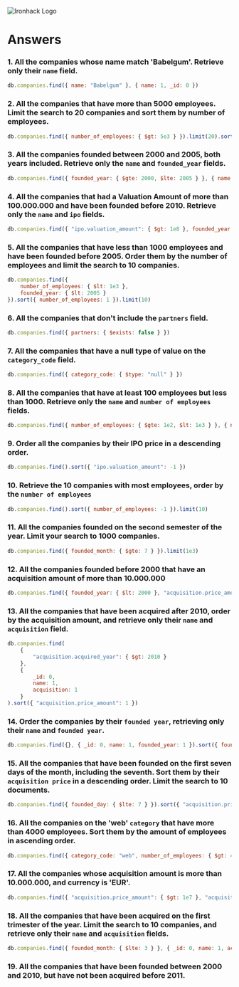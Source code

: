 ![Ironhack Logo](https://i.imgur.com/1QgrNNw.png)

# Answers

### 1. All the companies whose name match 'Babelgum'. Retrieve only their `name` field.

```javascript
db.companies.find({ name: "Babelgum" }, { name: 1, _id: 0 })
```

### 2. All the companies that have more than 5000 employees. Limit the search to 20 companies and sort them by **number of employees**.

```javascript
db.companies.find({ number_of_employees: { $gt: 5e3 } }).limit(20).sort({ number_of_employees: 1 })
```

### 3. All the companies founded between 2000 and 2005, both years included. Retrieve only the `name` and `founded_year` fields.

```javascript
db.companies.find({ founded_year: { $gte: 2000, $lte: 2005 } }, { name: 1, founded_year: 1, _id: 0 })
```

### 4. All the companies that had a Valuation Amount of more than 100.000.000 and have been founded before 2010. Retrieve only the `name` and `ipo` fields.

```javascript
db.companies.find({ "ipo.valuation_amount": { $gt: 1e8 }, founded_year: { $lt: 2010 } }, { name: 1, ipo: 1, _id: 0 })
```

### 5. All the companies that have less than 1000 employees and have been founded before 2005. Order them by the number of employees and limit the search to 10 companies.

```javascript
db.companies.find({ 
    number_of_employees: { $lt: 1e3 },
    founded_year: { $lt: 2005 } 
}).sort({ number_of_employees: 1 }).limit(10)
```

### 6. All the companies that don't include the `partners` field.

```javascript
db.companies.find({ partners: { $exists: false } })
```

### 7. All the companies that have a null type of value on the `category_code` field.

```javascript
db.companies.find({ category_code: { $type: "null" } })
```

### 8. All the companies that have at least 100 employees but less than 1000. Retrieve only the `name` and `number of employees` fields.

```javascript
db.companies.find({ number_of_employees: { $gte: 1e2, $lt: 1e3 } }, { name: 1, number_of_employees: 1, _id: 0 })
```

### 9. Order all the companies by their IPO price in a descending order.

```javascript
db.companies.find().sort({ "ipo.valuation_amount": -1 })
```

### 10. Retrieve the 10 companies with most employees, order by the `number of employees`

```javascript
db.companies.find().sort({ number_of_employees: -1 }).limit(10)
```

### 11. All the companies founded on the second semester of the year. Limit your search to 1000 companies.

```javascript
db.companies.find({ founded_month: { $gte: 7 } }).limit(1e3)
```

### 12. All the companies founded before 2000 that have an acquisition amount of more than 10.000.000

```javascript
db.companies.find({ founded_year: { $lt: 2000 }, "acquisition.price_amount": { $gt: 1e7 } })
```

### 13. All the companies that have been acquired after 2010, order by the acquisition amount, and retrieve only their `name` and `acquisition` field.

```javascript
db.companies.find(
    {
        "acquisition.acquired_year": { $gt: 2010 }
    },
    {
        _id: 0,
        name: 1,
        acquisition: 1
    }
).sort({ "acquisition.price_amount": 1 })
```

### 14. Order the companies by their `founded year`, retrieving only their `name` and `founded year`.

```javascript
db.companies.find({}, { _id: 0, name: 1, founded_year: 1 }).sort({ founded_year: 1 })
```

### 15. All the companies that have been founded on the first seven days of the month, including the seventh. Sort them by their `acquisition price` in a descending order. Limit the search to 10 documents.

```javascript
db.companies.find({ founded_day: { $lte: 7 } }).sort({ "acquisition.price_amount": -1 }).limit(10)
```

### 16. All the companies on the 'web' `category` that have more than 4000 employees. Sort them by the amount of employees in ascending order.

```javascript
db.companies.find({ category_code: "web", number_of_employees: { $gt: 4e3 } }).sort({ number_of_employees: 1 })
```

### 17. All the companies whose acquisition amount is more than 10.000.000, and currency is 'EUR'.

```javascript
db.companies.find({ "acquisition.price_amount": { $gt: 1e7 }, "acquisition.price_currency_code": "EUR" })
```

### 18. All the companies that have been acquired on the first trimester of the year. Limit the search to 10 companies, and retrieve only their `name` and `acquisition` fields.

```javascript
db.companies.find({ founded_month: { $lte: 3 } }, { _id: 0, name: 1, acquisition: 1 }).limit(10)
```

### 19. All the companies that have been founded between 2000 and 2010, but have not been acquired before 2011.

<!-- Your Code Goes Here -->
